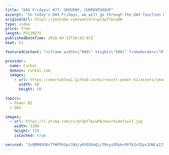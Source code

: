 ```yaml
---
title: "DAX Fridays! #77: GROUPBY, CURRENTGROUP"
excerpt: "In today's DAX Fridays, we will go through the DAX function GROUPBY with an example.  GROUPBY is similar as SUMMARIZE, but the difference is that in the expression part, you use DAX iterators to get your results. You can also nest GROUPBY functions to get for example the highest sales amount by country."
originalUrl: https://youtube.com/watch?v=pn3pf7pcwOA
type: video
price: Free
length: PT12M27S
publishedDateTime: 2018-04-12T16:02:07Z
heat: 51

featuredContent: "<iframe width=\"800\" height=\"500\" frameborder=\"0\" src=\"https://www.youtube.com/embed/pn3pf7pcwOA\" allow=\"accelerometer; autoplay; encrypted-media; gyroscope; picture-in-picture\" allowfullscreen></iframe>"

provider:
  name: Curbal
  domain: curbal.com
  images:
    - url: https://smartableai.github.io/microsoft-power-bi/assets/images/organizations/curbal.com-50x50.jpg
      width: 50
      height: 50

topics:
  - Power BI
  - DAX

images:
  - url: https://i.ytimg.com/vi/pn3pf7pcwOA/maxresdefault.jpg
    width: 1280
    height: 720
    isCached: true

secured: "2vQMM4hO6xTfWFRVGpc1NX/yKVED9aQjcTNsysDPpk+O6Tk2nIDps1UNCa22tg33R4HAqKh97sWbpgwbaiBm35CSE7gOVrAPvJcLxclcguUd/Gm+u52ixBVtbjDKO18tdypUPbevTgwpN3cAN5XuwAAj7ovQR+q1aZfa9FsKtoqFs7Pxd+XcVBCNG52EWssl7847uKmOrdpmnfO8SVwh0mcLazQYMf7INXcxc0GWE3FN/Xwgleb/BR9Qg20e+VkZ24Wap2W2pPlWs+bQMmRKJs5q064MvoZSPGGDao+3+JRfewYZOmP54E7KgjtjYqEN5Mp2RBfshMxcjxJeajNNNKIDHzkrHSYzNE2b6dRoilDUVpMLJH9Wl3U4rbpvKrphe6QAfqATR/czlrcb5ns3FQ3L9zePK+yJx2PuyLXzhsU=;0g8dlczJeZmKtGnxDUf3cg=="
---
```



